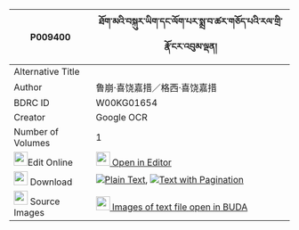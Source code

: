 |P009400|ཐོག་མའི་བསྐུར་ཡིག་དང་ལོག་པར་སྨྲ་བ་ཚར་གཅོད་པའི་རལ་གྲི་རྣོ་ངར་འབུམ་ལྡན། 
| --- | --- 
|Alternative Title |
|Author| 鲁崩·喜饶嘉措／格西·喜饶嘉措
|BDRC ID | W00KG01654
|Creator | Google OCR
|Number of Volumes| 1
|<img width="25" src="https://img.icons8.com/color/25/000000/edit-property.png">Edit Online| [<img width="25" src="https://avatars.githubusercontent.com/u/45091458?s=200&v=4"> Open in Editor](http://editor.openpecha.org/P009400)
|<img width="25" src="https://img.icons8.com/fluent/48/000000/download-2.png"/>  Download | [![](https://img.icons8.com/color/20/000000/txt.png)Plain Text](https://github.com/Openpecha/P009400/releases/download/v1/tokma_i_kuryik_dang_lokpa_ra_m_plain_P009400.zip), [![](https://img.icons8.com/color/20/000000/txt.png)Text with Pagination](https://github.com/Openpecha/P009400/releases/download/v1/tokma_i_kuryik_dang_lokpa_ra_m_pages_P009400.zip)
|<img width="25" src="https://img.icons8.com/plasticine/100/000000/pictures-folder.png"/>  Source Images | [<img width="25" src="https://library.bdrc.io/icons/BUDA-small.svg"> Images of text file open in BUDA](https://library.bdrc.io/show/bdr:W00KG01654)